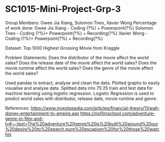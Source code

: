 # SC1015-Mini-Project-Grp-3
Group Members: Gwee Jia Xiang, Solomon Tneo, Xavier Wong
Percentage of work done: Gwee Jia Xiang - Coding (?%) + Powerpoint(?%)
                         Solomon Tneo - Coding (?%)+ Powerpoint(?%) + Recording(?%)
                         Xavier Wong - Coding (?%)+ Powerpoint(?%) + Recording(?%)
                         
Dataset: Top 1000 Highest Grossing Movie from Kraggle

Problem Statements:
  Does the distributor of the movie affect the world sales?
  Does the release date of the movie affect the world sales?
  Does the movie runtime affect the world sales?
  Does the genre of the movie affect the world sales?

Used pandas to extract, analyse and clean the data. Plotted graphs to easily visualise and analyse data. Splitted data into 75:25 train and test data for machine learning using logistic regression. Logistic Regression is used to predict world sales with distributor, release date, movie runtime and genre.

References:
https://www.investopedia.com/articles/financial-theory/11/walt-disney-entertainment-to-empire.asp
https://nofilmschool.com/adventure-genre-in-film-and-tv#:~:text=The%20adventure%20genre%20is%20built%20around%20our%20desire%20to%20search,pure%20escapism%20for%20those%20watchin
